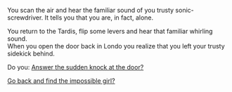 You scan the air and hear the familiar sound of you trusty sonic-screwdriver. 
It tells you that you are, in fact, alone.

You return to the Tardis, flip some levers and hear that familiar whirling sound.  
When you open the door back in Londo you realize that you left your trusty sidekick behind. 

Do you:
[Answer the sudden knock at the door?](../knock/answer.md)

[Go back and find the impossible girl?](../impossible-girl/impossible.md)
